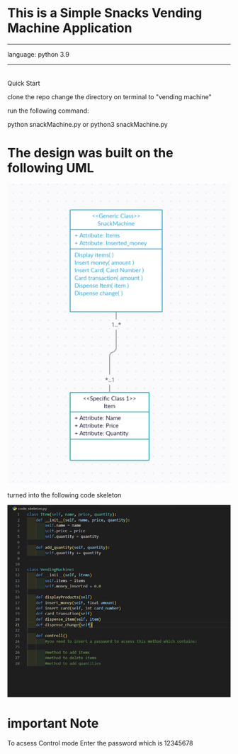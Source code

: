 # This is a Simple Snacks Vending Machine Application #

--------------------------
language: python 3.9

--------------------------

######
Quick Start

clone the repo
change the directory on terminal to "vending machine"

run the following command:

python snackMachine.py
or
python3 snackMachine.py

######


# The design was built on the following UML #

![UML](media/UML.PNG)

turned into the following code skeleton

![skeleton code snippet](media/Code_Skeleton.PNG)

######
# important Note #
To acsess Control mode Enter the password which is 12345678
